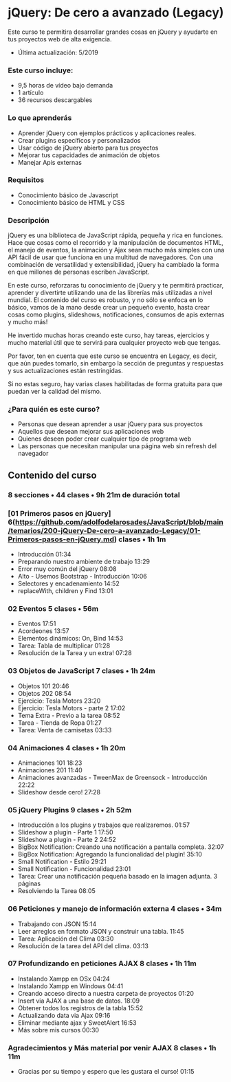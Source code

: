 # jQuery: De cero a avanzado (Legacy)

Este curso te permitira desarrollar grandes cosas en jQuery y ayudarte en tus proyectos web de alta exigencia.

* Última actualización: 5/2019

### Este curso incluye:

* 9,5 horas de vídeo bajo demanda
* 1 artículo
* 36 recursos descargables

### Lo que aprenderás

* Aprender jQuery con ejemplos prácticos y aplicaciones reales.
* Crear plugins específicos y personalizados
* Usar código de jQuery abierto para tus proyectos
* Mejorar tus capacidades de animación de objetos
* Manejar Apis externas

### Requisitos

* Conocimiento básico de Javascript
* Conocimiento básico de HTML y CSS

### Descripción

jQuery es una biblioteca de JavaScript rápida, pequeña y rica en funciones. Hace que cosas como el recorrido y la manipulación de documentos HTML, el manejo de eventos, la animación y Ajax sean mucho más simples con una API fácil de usar que funciona en una multitud de navegadores. Con una combinación de versatilidad y extensibilidad, jQuery ha cambiado la forma en que millones de personas escriben JavaScript.

En este curso, reforzaras tu conocimiento de jQuery y te permitirá practicar, aprender y divertirte utilizando una de las librerías más utilizadas a nivel mundial. El contenido del curso es robusto, y no sólo se enfoca en lo básico, vamos de la mano desde crear un pequeño evento, hasta crear cosas como plugins, slideshows, notificaciones, consumos de apis externas y mucho más!

He invertido muchas horas creando este curso, hay tareas, ejercicios y mucho material útil que te servirá para cualquier proyecto web que tengas.

Por favor, ten en cuenta que este curso se encuentra en Legacy, es decir, que aún puedes tomarlo, sin embargo la sección de preguntas y respuestas y sus actualizaciones están restringidas.

Si no estas seguro, hay varias clases habilitadas de forma gratuita para que puedan ver la calidad del mismo.

### ¿Para quién es este curso?

* Personas que desean aprender a usar jQuery para sus proyectos
* Aquellos que desean mejorar sus aplicaciones web
* Quienes deseen poder crear cualquier tipo de programa web
* Las personas que necesitan manipular una página web sin refresh del navegador

## Contenido del curso

### 8 secciones • 44 clases • 9h 21m de duración total

### [01 Primeros pasos en jQuery] 6(https://github.com/adolfodelarosades/JavaScript/blob/main/temarios/200-jQuery-De-cero-a-avanzado-Legacy/01-Primeros-pasos-en-jQuery.md) clases • 1h 1m

* Introducción 01:34
* Preparando nuestro ambiente de trabajo 13:29
* Error muy común del jQuery 08:08
* Alto - Usemos Bootstrap - Introducción 10:06
* Selectores y encadenamiento 14:52
* replaceWith, children y Find 13:01

### 02 Eventos 5 clases • 56m

* Eventos 17:51
* Acordeones 13:57
* Elementos dinámicos: On, Bind 14:53
* Tarea: Tabla de multiplicar 01:28
* Resolución de la Tarea y un extra! 07:28

### 03 Objetos de JavaScript 7 clases • 1h 24m

* Objetos 101 20:46
* Objetos 202 08:54
* Ejercicio: Tesla Motors 23:20
* Ejercicio: Tesla Motors - parte 2 17:02
* Tema Extra - Previo a la tarea 08:52
* Tarea - Tienda de Ropa 01:27
* Tarea: Venta de camisetas 03:33

### 04 Animaciones 4 clases • 1h 20m

* Animaciones 101 18:23
* Animaciones 201 11:40
* Animaciones avanzadas - TweenMax de Greensock - Introducción 22:22
* Slideshow desde cero! 27:28

### 05 jQuery Plugins 9 clases • 2h 52m

* Introducción a los plugins y trabajos que realizaremos. 01:57
* Slideshow a plugin - Parte 1 17:50
* Slideshow a plugin - Parte 2 24:52
* BigBox Notification: Creando una notificación a pantalla completa. 32:07
* BigBox Notification: Agregando la funcionalidad del plugin! 35:10
* Small Notification - Estilo 29:21
* Small Notification - Funcionalidad 23:01
* Tarea: Crear una notificación pequeña basado en la imagen adjunta. 3 páginas
* Resolviendo la Tarea 08:05

### 06 Peticiones y manejo de información externa 4 clases • 34m

* Trabajando con JSON 15:14
* Leer arreglos en formato JSON y construir una tabla. 11:45
* Tarea: Aplicación del Clima 03:30
* Resolución de la tarea del API del clima. 03:13

### 07 Profundizando en peticiones AJAX 8 clases • 1h 11m

* Instalando Xampp en OSx 04:24
* Instalando Xampp en Windows 04:41
* Creando acceso directo a nuestra carpeta de proyectos 01:20
* Insert via AJAX a una base de datos. 18:09
* Obtener todos los registros de la tabla 15:52
* Actualizando data via Ajax 09:16
* Eliminar mediante ajax y SweetAlert 16:53
* Más sobre mis cursos 00:30

### Agradecimientos y Más material por venir AJAX 8 clases • 1h 11m

* Gracias por su tiempo y espero que les gustara el curso! 01:15


